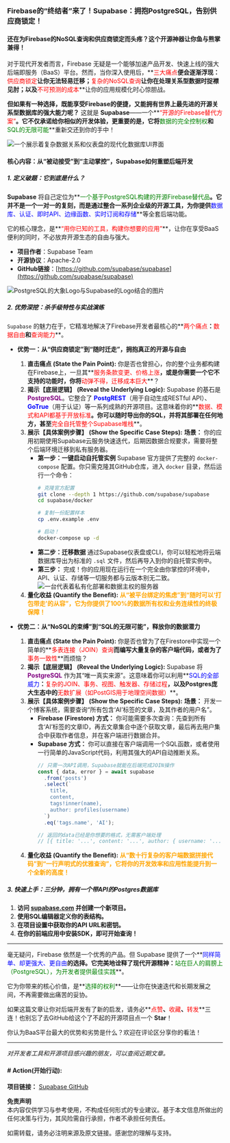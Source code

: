 ### **Firebase的“终结者”来了！Supabase：拥抱PostgreSQL，告别供应商锁定！**

#### **还在为Firebase的NoSQL查询和供应商锁定而头疼？这个开源神器让你鱼与熊掌兼得！**

对于现代开发者而言，Firebase 无疑是一个能够加速产品开发、快速上线的强大后端即服务（BaaS）平台。然而，当你深入使用后，**<font color='red'>三大痛点</font>**便会逐渐浮现：**<font color='red'>供应商锁定</font>**让你无法轻易迁移；**<font color='red'>复杂的NoSQL查询</font>**让你在处理关系型数据时捉襟见肘；以及**<font color='red'>不可预测的成本</font>**让你的应用规模化时心惊胆战。

**但如果有一种选择，既能享受Firebase的便捷，又能拥有世界上最先进的开源关系型数据库的强大能力呢？** 这就是 **Supabase**——一个**<font color='red'>“开源的Firebase替代方案”</font>**。它不仅承诺给你相似的开发体验，更重要的是，它将**<font color='green'>数据的完全控制权</font>**和**<font color='green'>SQL的无限可能</font>**重新交还到你的手中！

![一个展示着复杂数据关系和仪表盘的现代化数据库UI界面](https://images.unsplash.com/photo-1551288049-bebda4e38f71?q=80&w=2070&auto=format&fit=crop)

#### **核心内容：从“被动接受”到“主动掌控”，Supabase如何重塑后端开发**

##### **1. 定义破题：它到底是什么？**

**Supabase** 将自己定位为**<font color='green'>一个基于PostgreSQL构建的开源Firebase替代品</font>**。它并不是一个一对一的复刻，而是通过整合一系列企业级的开源工具，为你提供**<font color='blue'>数据库、认证、即时API、边缘函数、实时订阅和存储</font>**等全套后端功能。

它的核心理念，是**<font color='red'>“用你已知的工具，构建你想要的应用”</font>**，让你在享受BaaS便利的同时，不必放弃开源生态的自由与强大。

*   **项目作者**：Supabase Team
*   **开源协议**：Apache-2.0
*   **GitHub链接**：[https://github.com/supabase/supabase](https://github.com/supabase/supabase)

![PostgreSQL的大象Logo与Supabase的Logo结合的图片](https://images.unsplash.com/photo-1633356122544-f134324a6cee?q=80&w=2070&auto=format&fit=crop)

##### **2. 优势深挖：杀手级特性与实战演练**

`Supabase` 的魅力在于，它精准地解决了Firebase开发者最核心的**<font color='red'>两个痛点</font>**：**<font color='red'>数据自由</font>**和**<font color='red'>查询能力</font>**。

*   **优势一：从“供应商锁定”到“随时迁走”，拥抱真正的开源与自由**
    1.  **直击痛点 (State the Pain Point):** 你是否也曾担心，你的整个业务都构建在Firebase上，一旦其**<font color='red'>服务条款变更、价格上涨</font>**，或是你需要一个它不支持的功能时，你将**<font color='red'>动弹不得，迁移成本巨大</font>**？
    2.  **揭示【底层逻辑】 (Reveal the Underlying Logic):** Supabase 的基石是 **<font color='purple'>PostgreSQL</font>**。它整合了 **<font color='blue'>PostgREST</font>**（用于自动生成RESTful API）、**<font color='blue'>GoTrue</font>**（用于认证）等一系列成熟的开源项目。这意味着你的**<font color='red'>数据、模式和API都基于开放标准</font>**。你可以随时导出你的SQL，并将其部署在任何地方，甚至**<font color='red'>完全自托管整个Supabase堆栈</font>**。
    3.  **展示【具体案例步骤】 (Show the Specific Case Steps):**
        **场景：** 你的应用初期使用Supabase云服务快速迭代，后期因数据合规要求，需要将整个后端环境迁移到私有服务器。
        *   **第一步：一键启动自托管实例**
            Supabase 官方提供了完整的 `docker-compose` 配置。你只需克隆其GitHub仓库，进入 `docker` 目录，然后运行一个命令：
            ```bash
            # 克隆官方配置
            git clone --depth 1 https://github.com/supabase/supabase
            cd supabase/docker
            
            # 复制一份配置样本
            cp .env.example .env
            
            # 启动！
            docker-compose up -d
            ```
        *   **第二步：迁移数据**
            通过Supabase仪表盘或CLI，你可以轻松地将云端数据库导出为标准的 `.sql` 文件，然后再导入到你的自托管实例中。
        *   **第三步：** 完成！你的应用现在运行在一个完全由你掌控的环境中，API、认证、存储等一切服务都与云版本别无二致。
        ![一台代表着私有化部署和数据主权的服务器](https://images.unsplash.com/photo-1593348324344-052a2f86a0b4?q=80&w=2070&auto=format&fit=crop)
    4.  **量化收益 (Quantify the Benefit):** **<font color='orange'>从“被平台绑定的焦虑”到“随时可以‘打包带走’的从容”，它为你提供了100%的数据所有权和业务连续性的终极保障！</font>**

*   **优势二：从“NoSQL的束缚”到“SQL的无限可能”，释放你的数据潜力**
    1.  **直击痛点 (State the Pain Point):** 你是否也曾为了在Firestore中实现一个简单的**<font color='red'>多表连接（JOIN）查询</font>**而编写大量复杂的客户端代码，或者为了**<font color='red'>事务一致性</font>**而烦恼？
    2.  **揭示【底层逻辑】 (Reveal the Underlying Logic):** Supabase 将 **<font color='purple'>PostgreSQL</font>** 作为其“唯一真实来源”。这意味着你可以利用**<font color='blue'>SQL的全部威力</font>**：**<font color='red'>复杂的JOIN、事务、视图、触发器、存储过程</font>**，以及Postgres庞大生态中的**<font color='red'>无数扩展（如PostGIS用于地理空间数据）</font>**。
    3.  **展示【具体案例步骤】 (Show the Specific Case Steps):**
        **场景：** 开发一个博客系统，需要查询“所有包含‘AI’标签的文章，及其作者的用户名”。
        *   **Firebase (Firestore) 方式：** 你可能需要多次查询：先查到所有含‘AI’标签的文章ID，再去文章集合中逐个获取文章，最后再去用户集合中获取作者信息，并在客户端进行数据合并。
        *   **Supabase 方式：** 你可以直接在客户端调用一个SQL函数，或者使用一行简单的JavaScript代码，利用其强大的API自动推断关系。
            ```javascript
            // 只需一次API调用，Supabase就能在后端完成JOIN操作
            const { data, error } = await supabase
              .from('posts')
              .select(`
                title,
                content,
                tags!inner(name),
                author: profiles(username)
              `)
              .eq('tags.name', 'AI');

            // 返回的data已经是你想要的格式，无需客户端处理
            // [{ title: '...', content: '...', author: { username: '...' } }]
            ```
    4.  **量化收益 (Quantify the Benefit):** **<font color='orange'>从“数十行复杂的客户端数据拼接代码”到“一行声明式的优雅查询”，它将你的开发效率和应用性能提升到一个全新的高度！</font>**

##### **3. 快速上手：三分钟，拥有一个带API的Postgres数据库**

1.  **访问 [supabase.com](https://supabase.com) 并创建一个新项目。**
2.  **使用SQL编辑器定义你的表结构。**
3.  **在项目设置中获取你的API URL和密钥。**
4.  **在你的前端应用中安装SDK，即可开始查询！**

---

毫无疑问，Firebase 依然是一个优秀的产品。但 Supabase 提供了一个**<font color='blue'>同样简单、却更强大、更自由</font>**的选择。它完美地诠释了现代开源精神：**<font color='green'>站在巨人的肩膀上（PostgreSQL），为开发者提供最佳实践</font>**。

它为你带来的核心价值，是**<font color='green'>选择的权利</font>**——让你在快速迭代和长期发展之间，不再需要做出痛苦的妥协。

如果这篇文章让你对后端开发有了新的启发，请务必**<font color='red'>点赞</font>**、**<font color='red'>收藏</font>**、**<font color='red'>转发</font>**三连！也别忘了去GitHub给这个了不起的开源项目点一个 **Star**！

你认为BaaS平台最大的优势和劣势是什么？欢迎在评论区分享你的看法！

---
*对开发者工具和开源项目感兴趣的朋友，可以查阅近期文章。*

#### **# Action(开始行动):**

**项目链接：** [Supabase GitHub](https://github.com/supabase/supabase)

**免责声明**  
本内容仅供学习与参考使用，不构成任何形式的专业建议。基于本文信息所做出的任何决策与行为，其风险需自行承担，作者不承担任何责任。

如需转载，请务必注明来源及原文链接。感谢您的理解与支持。
